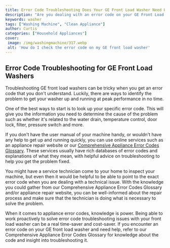 ```yaml
---
title: Error Code Troubleshooting Does Your GE Front Load Washer Need Help
description: "Are you dealing with an error code on your GE Front Load Washer Dont panic This blog post will walk you through everything you need to know to troubleshoot the problem"
keywords: washer
tags: ["Washing Machine", "Clean Appliance"]
author: Curtis
categories: ["Household Appliances"]
cover: 
 image: /img/washingmachine/317.webp
 alt: 'How do I check the error code on my GE front load washer'
---
```

## Error Code Troubleshooting for GE Front Load Washers
Troubleshooting GE front load washers can be tricky when you get an error code that you don't understand. Luckily, there are ways to identify the problem to get your washer up and running at peak performance in no time.

One of the best ways to start is to look up your specific error code. This will give you the information you need to determine the cause of the problem such as whether it's related to the water drain, temperature control, door lock, filter, pressure switch and more. 

If you don't have the user manual of your machine handy, or wouldn't have any help to get up and running quickly, you can use online services such as an appliance repair website or our [Comprehensive Appliance Error Codes Glossary](./error-codes/). These services usually have rich databases of error codes and explanations of what they mean, with helpful advice on troubleshooting to help you get the problem fixed.

You might have a service technician come to your home to inspect your machine, but even then it would be helpful to be able to point to the exact error code when you are dealing with a technical issue. With the knowledge you could gather from our Comprehensive Appliance Error Codes Glossary and/or appliance repair website, you can be well-informed about the repair process and make sure that the technician is doing what is necessary to solve the problem.

When it comes to appliance error codes, knowledge is power. Being able to work proactively to solve error code troubleshooting issues with your front load washer can be a real time-saver and cost-saver. If you encounter an error code on your GE front load washer and need help, refer to our Comprehensive Appliance Error Codes Glossary for knowledge about the code and insight into troubleshooting it.

